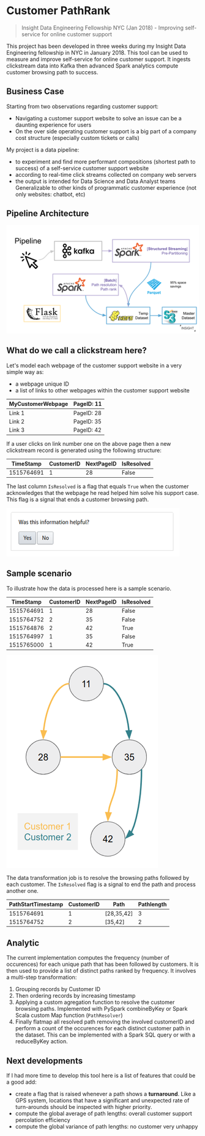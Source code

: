# Customer PathRank
> Insight Data Engineering Fellowship NYC (Jan 2018) - Improving self-service for online customer support

This project has been developed in three weeks during my Insight Data Engineering fellowship in NYC in January 2018. This tool can be used to measure and improve self-service for online customer support. It ingests clickstream data into Kafka then advanced Spark analytics compute customer browsing path to success.

## Business Case
Starting from two observations regarding customer support:
- Navigating a customer support website to solve an issue can be a daunting experience for users
- On the over side operating customer support is a big part of a company cost structure (especially custom tickets or calls)

My project is a data pipeline:
- to experiment and find more performant compositions (shortest path to success) of a self-service customer support website
- according to real-time click streams collected on company web servers
- the output is intended for Data Science and Data Analyst teams
Generalizable to other kinds of programmatic customer experience (not only websites: chatbot, etc)

## Pipeline Architecture
![Pipeline Architecture](/images/customer_pathrank_architecture.png "Pipeline Architecture")


## What do we call a clickstream here?
Let's model each webpage of the customer support website in a very simple way as:
- a webpage unique ID
- a list of links to other webpages within the customer support website

|MyCustomerWebpage|PageID: 11|
|---|---|
|Link 1|PageID: 28|
|Link 2|PageID: 35|
|Link 3|PageID: 42|

If a user clicks on link number one on the above page then a new clickstream record is generated using the following structure:

|TimeStamp|CustomerID|NextPageID|IsResolved|
|---|---|---|---|
|1515764691|1|28|False|

The last column `IsResolved` is a flag that equals `True` when the customer acknowledges that the webpage he read helped him solve his support case. This flag is a signal that ends a customer browsing path.

![Example of Customer Support Website Acknowledgment](/images/customer_support_website_acknowledgment_cropped.png "Example  of customer support website acknowledgment")

## Sample scenario
To illustrate how the data is processed here is a sample scenario.

|TimeStamp|CustomerID|NextPageID|IsResolved|
|---|---|---|---|
|1515764691|1|28|False|
|1515764752|2|35|False|
|1515764876|2|42|True|
|1515764997|1|35|False|
|1515765000|1|42|True|

![Sample scenario](/images/sample_scenario.png "Sample scenario")

The data transformation job is to resolve the browsing paths followed by each customer. The `IsResolved` flag is a signal to end the path and process another one.

|PathStartTimestamp|CustomerID|Path|Pathlength|
|---|---|---|---|
|1515764691|1|[28,35,42]|3|
|1515764752|2|[35,42]|2|

## Analytic
The current implementation computes the frequency (number of occurences) for each unique path that has been followed by customers. It is then used to provide a list of distinct paths ranked by frequency.
It involves a multi-step transformation:
1. Grouping records by Customer ID
2. Then ordering records by increasing timestamp
3. Applying a custom agregation function to resolve the customer browsing paths. Implemented with PySpark combineByKey or Spark Scala custom Map function (`PathResolver`)
4. Finally flatmap all resolved path removing the involved customerID and perform a count of the occurences for each distinct customer path in the dataset. This can be implemented with a Spark SQL query or with a reduceByKey action. 

## Next developments
If I had more time to develop this tool here is a list of features that could be a good add:
- create a flag that is raised whenever a path shows a **turnaround**. Like a GPS system, locations that have a significant and unexpected rate of turn-arounds should be inspected with higher priority.
- compute the global average of path lengths: overall customer support percolation efficiency
- compute the global variance of path lengths: no customer very unhappy
